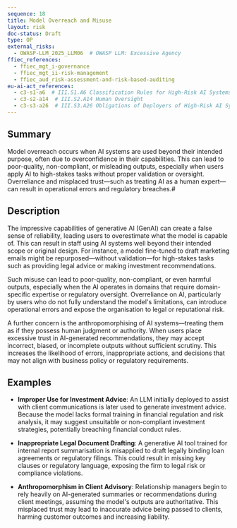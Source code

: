 ```yaml
---
sequence: 18
title: Model Overreach and Misuse
layout: risk
doc-status: Draft
type: OP
external_risks:
  - OWASP-LLM_2025_LLM06  # OWASP LLM: Excessive Agency
ffiec_references:
  - ffiec_mgt_i-governance
  - ffiec_mgt_ii-risk-management
  - ffiec_aud_risk-assessment-and-risk-based-auditing
eu-ai-act_references:
  - c3-s1-a6  # III.S1.A6 Classification Rules for High-Risk AI Systems
  - c3-s2-a14  # III.S2.A14 Human Oversight
  - c3-s3-a26  # III.S3.A26 Obligations of Deployers of High-Risk AI Systems
---
```


## Summary

Model overreach occurs when AI systems are used beyond their intended purpose, often due to overconfidence in their capabilities. This can lead to poor-quality, non-compliant, or misleading outputs, especially when users apply AI to high-stakes tasks without proper validation or oversight. Overreliance and misplaced trust—such as treating AI as a human expert—can result in operational errors and regulatory breaches.#

## Description

The impressive capabilities of generative AI (GenAI) can create a false sense of reliability, leading users to overestimate what the model is capable of. This can result in staff using AI systems well beyond their intended scope or original design. For instance, a model fine-tuned to draft marketing emails might be repurposed—without validation—for high-stakes tasks such as providing legal advice or making investment recommendations.

Such misuse can lead to poor-quality, non-compliant, or even harmful outputs, especially when the AI operates in domains that require domain-specific expertise or regulatory oversight. Overreliance on AI, particularly by users who do not fully understand the model's limitations, can introduce operational errors and expose the organisation to legal or reputational risk.

A further concern is the anthropomorphising of AI systems—treating them as if they possess human judgment or authority. When users place excessive trust in AI-generated recommendations, they may accept incorrect, biased, or incomplete outputs without sufficient scrutiny. This increases the likelihood of errors, inappropriate actions, and decisions that may not align with business policy or regulatory requirements.

## Examples

* **Improper Use for Investment Advice**:
  An LLM initially deployed to assist with client communications is later used to generate investment advice. Because the model lacks formal training in financial regulation and risk analysis, it may suggest unsuitable or non-compliant investment strategies, potentially breaching financial conduct rules.

* **Inappropriate Legal Document Drafting**:
  A generative AI tool trained for internal report summarisation is misapplied to draft legally binding loan agreements or regulatory filings. This could result in missing key clauses or regulatory language, exposing the firm to legal risk or compliance violations.

* **Anthropomorphism in Client Advisory**:
  Relationship managers begin to rely heavily on AI-generated summaries or recommendations during client meetings, assuming the model's outputs are authoritative. This misplaced trust may lead to inaccurate advice being passed to clients, harming customer outcomes and increasing liability.


